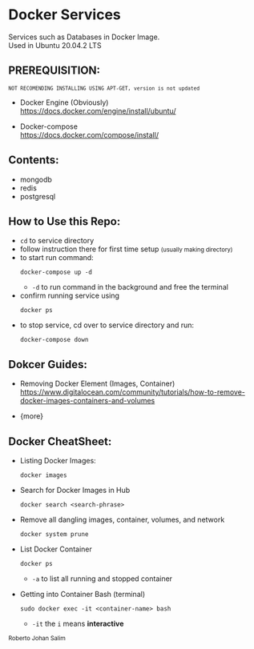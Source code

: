 # Docker Services
Services such as Databases in Docker Image. <br>
Used in Ubuntu 20.04.2 LTS

## PREREQUISITION:

<small>`NOT RECOMENDING INSTALLING USING APT-GET, version is not updated`</small>

- Docker Engine (Obviously) <br>
https://docs.docker.com/engine/install/ubuntu/

- Docker-compose<br>
https://docs.docker.com/compose/install/


## Contents:
- mongodb
- redis
- postgresql

## How to Use this Repo:
- `cd` to service directory
- follow instruction there for first time setup <small>(usually making directory)</small>
- to start run command:
    ```
    docker-compose up -d
    ```
    - `-d` to run command in the background and free the terminal
- confirm running service using 
    ```
    docker ps
    ```
- to stop service, cd over to service directory and run:
    ```
    docker-compose down
    ```


## Dokcer Guides:
- Removing Docker Element (Images, Container) <br>
 https://www.digitalocean.com/community/tutorials/how-to-remove-docker-images-containers-and-volumes

- {more} 

## Docker CheatSheet:
- Listing Docker Images:
    ```
    docker images
    ```
- Search for Docker Images in Hub
    ```
    docker search <search-phrase>
    ```

- Remove all dangling images, container, volumes, and network
    ```
    docker system prune
    ```

- List Docker Container
    ```
    docker ps
    ```
    - `-a` to list all running and stopped container

- Getting into Container Bash (terminal)
    ```
    sudo docker exec -it <container-name> bash
    ```
    - `-it` the `i` means <b>interactive</b>


<small>Roberto Johan Salim</small>